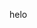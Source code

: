 helo

<!---
sguiedi/sguiedi is a ✨ special ✨ repository because its `README.md` (this file) appears on your GitHub profile.
You can click the Preview link to take a look at your changes.
--->
